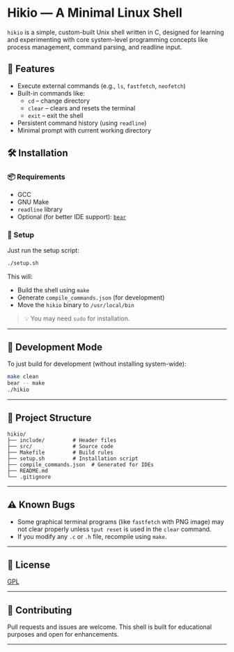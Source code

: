 # Hikio — A Minimal Linux Shell

`hikio` is a simple, custom-built Unix shell written in C, designed for learning and experimenting with core system-level programming concepts like process management, command parsing, and readline input.

## 🚀 Features

- Execute external commands (e.g., `ls`, `fastfetch`, `neofetch`)
- Built-in commands like:
  - `cd` – change directory
  - `clear` – clears and resets the terminal
  - `exit` – exit the shell
- Persistent command history (using `readline`)
- Minimal prompt with current working directory

## 🛠 Installation

### 📦 Requirements
- GCC
- GNU Make
- `readline` library
- Optional (for better IDE support): [`bear`](https://github.com/rizsotto/Bear)

### 🔧 Setup

Just run the setup script:

```bash
./setup.sh
```

This will:
- Build the shell using `make`
- Generate `compile_commands.json` (for development)
- Move the `hikio` binary to `/usr/local/bin`

> 💡 You may need `sudo` for installation.

---

## 🧪 Development Mode

To just build for development (without installing system-wide):

```bash
make clean
bear -- make
./hikio
```

---

## 📁 Project Structure

```
hikio/
├── include/         # Header files
├── src/             # Source code
├── Makefile         # Build rules
├── setup.sh         # Installation script
├── compile_commands.json  # Generated for IDEs
├── README.md
└── .gitignore
```

---

## ⚠️ Known Bugs

- Some graphical terminal programs (like `fastfetch` with PNG image) may not clear properly unless `tput reset` is used in the `clear` command.
- If you modify any `.c` or `.h` file, recompile using `make`.

---

## 📜 License

[GPL](LICENSE)

---

## 🤝 Contributing

Pull requests and issues are welcome. This shell is built for educational purposes and open for enhancements.

---
